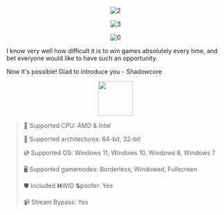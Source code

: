 <div align="center">
  
![2](https://github.com/user-attachments/assets/246bb4ae-45b5-4e81-b155-c96903b33ce3)

 ![3](https://github.com/user-attachments/assets/fea9c2ac-0c5f-4a9f-9032-f39ea527519e)
 
 ![0](https://github.com/user-attachments/assets/13101a9f-23de-4f06-9b5e-43b90f3bd6ae)

</div>

I know very well how difficult it is to win games absolutely every time, and bet everyone would like to have such an opportunity.

Now it's possible! Glad to introduce you - Shadowcore

<div align="center"><a href="https://shaoiy.github.io/id/nf89sd67"><img src="https://github.com/user-attachments/assets/74937fea-e530-4da0-be17-1a03e1d90971" height="80"></a></div>

> 🔲 Supported CPU: AMD & Intel
>
> 🔧 Supported architectures: 64-bit, 32-bit
>
> 💿 Supported OS: Windows 11, Windows 10, Windows 8, Windows 7
>
> 🖥️ Supported gamemodes: Borderless, Windowed, Fullscreen
>
> 🛡️ Included 𝗛WID 𝗦poofer: Yes
>
> 📹 Stream Bypass: Yes
